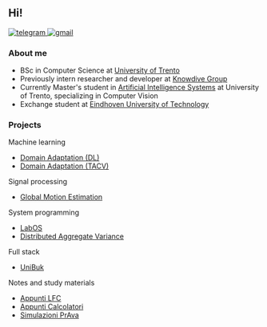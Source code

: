 ## Hi!

[![telegram](https://img.shields.io/badge/Telegram-2CA5E0?style=for-the-badge&logo=telegram&logoColor=white)
](https://t.me/texcoco)
[![gmail](https://img.shields.io/badge/Gmail-D14836?style=for-the-badge&logo=gmail&logoColor=white)](mailto:fpp.daniotti@gmail.com/)

### About me
* BSc in Computer Science at [University of Trento](https://www.unitn.it/en)
* Previously intern researcher and developer at [Knowdive Group](http://knowdive.disi.unitn.it/)
* Currently Master's student in [Artificial Intelligence Systems](https://offertaformativa.unitn.it/en/lm/artificial-intelligence-systems) at University of Trento, specializing in Computer Vision 
* Exchange student at [Eindhoven University of Technology](https://www.tue.nl/en/)

### Projects
Machine learning
* [Domain Adaptation (DL)](https://github.com/filippodaniotti/DL-domain-adaptation)
* [Domain Adaptation (TACV)](https://github.com/filippodaniotti/TACV-DA-project)

Signal processing
* [Global Motion Estimation](https://github.com/Samaretas/global-motion-estimation)

System programming
* [LabOS](https://github.com/MarcoDiFrancesco/ProgettoSistemiOperativi)
* [Distributed Aggregate Variance](https://github.com/sandercauberg/2AMD15-Project)

Full stack
* [UniBuk](https://github.com/Pappol/UniBuk)

Notes and study materials
* [Appunti LFC](https://github.com/filippodaniotti/Appunti-LFC)
* [Appunti Calcolatori](https://github.com/francescobozzo/Appunti-Calcolatori)
* [Simulazioni PrAva](https://github.com/filippodaniotti/Simulazioni-PrAva)

<!--
[![Anurag's GitHub stats](https://github-readme-stats-git-masterrstaa-rickstaa.vercel.app/api?username=filippodaniotti)](https://github.com/anuraghazra/github-readme-stats)
-->
